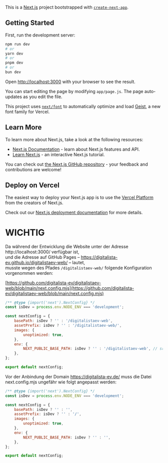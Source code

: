 This is a [Next.js](https://nextjs.org) project bootstrapped with [`create-next-app`](https://nextjs.org/docs/app/api-reference/cli/create-next-app).

## Getting Started

First, run the development server:

```bash
npm run dev
# or
yarn dev
# or
pnpm dev
# or
bun dev
```

Open [http://localhost:3000](http://localhost:3000) with your browser to see the result.

You can start editing the page by modifying `app/page.js`. The page auto-updates as you edit the file.

This project uses [`next/font`](https://nextjs.org/docs/app/building-your-application/optimizing/fonts) to automatically optimize and load [Geist](https://vercel.com/font), a new font family for Vercel.

## Learn More

To learn more about Next.js, take a look at the following resources:

- [Next.js Documentation](https://nextjs.org/docs) - learn about Next.js features and API.
- [Learn Next.js](https://nextjs.org/learn) - an interactive Next.js tutorial.

You can check out [the Next.js GitHub repository](https://github.com/vercel/next.js) - your feedback and contributions are welcome!

## Deploy on Vercel

The easiest way to deploy your Next.js app is to use the [Vercel Platform](https://vercel.com/new?utm_medium=default-template&filter=next.js&utm_source=create-next-app&utm_campaign=create-next-app-readme) from the creators of Next.js.

Check out our [Next.js deployment documentation](https://nextjs.org/docs/app/building-your-application/deploying) for more details.

# WICHTIG

Da während der Entwicklung die Website unter der Adresse http://localhost:3000/ verfügbar ist,  
und die Adresse auf GitHub Pages – https://digitalista-ev.github.io/digitalistaev-web/ – lautet,  
musste wegen des Pfades `/digitalistaev-web/` folgende Konfiguration vorgenommen werden:

[https://github.com/digitalista-ev/digitalistaev-web/blob/main/next.config.mjs](https://github.com/digitalista-ev/digitalistaev-web/blob/main/next.config.mjs)

```js
/** @type {import('next').NextConfig} */
const isDev = process.env.NODE_ENV === 'development';

const nextConfig = {
    basePath: isDev ? '' : '/digitalistaev-web',
    assetPrefix: isDev ? '' : '/digitalistaev-web/',
    images: {
        unoptimized: true,
    },
    env: {
        NEXT_PUBLIC_BASE_PATH: isDev ? '' : '/digitalistaev-web', // src={`${process.env.NEXT_PUBLIC_BASE_PATH || ''}/next.svg`}
    },
};

export default nextConfig;
```

Vor der Anbindung der Domain https://digitalista-ev.de/
muss die Datei next.config.mjs ungefähr wie folgt angepasst werden:

```js
/** @type {import('next').NextConfig} */
const isDev = process.env.NODE_ENV === 'development';

const nextConfig = {
    basePath: isDev ? '' : '',
    assetPrefix: isDev ? '' : '/',
    images: {
        unoptimized: true,
    },
    env: {
        NEXT_PUBLIC_BASE_PATH: isDev ? '' : '', 
    },
};

export default nextConfig;
```
